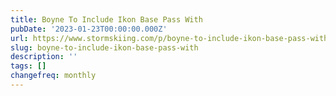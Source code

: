 ```yaml
---
title: Boyne To Include Ikon Base Pass With
pubDate: '2023-01-23T00:00:00.000Z'
url: https://www.stormskiing.com/p/boyne-to-include-ikon-base-pass-with
slug: boyne-to-include-ikon-base-pass-with
description: ''
tags: []
changefreq: monthly
---
```


<!-- Add post content below -->
